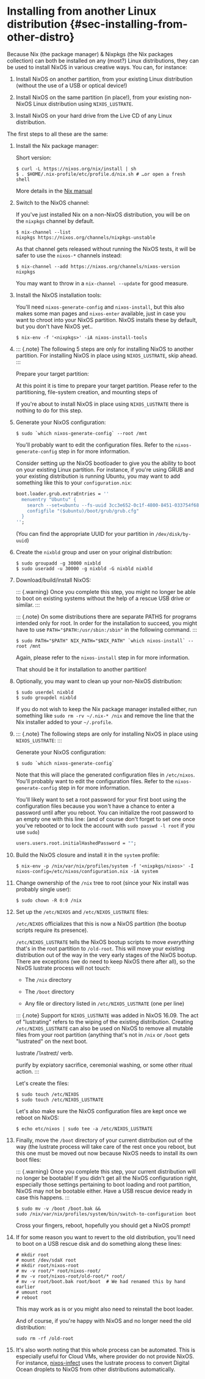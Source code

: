 # Installing from another Linux distribution {#sec-installing-from-other-distro}

Because Nix (the package manager) & Nixpkgs (the Nix packages
collection) can both be installed on any (most?) Linux distributions,
they can be used to install NixOS in various creative ways. You can, for
instance:

1.  Install NixOS on another partition, from your existing Linux
    distribution (without the use of a USB or optical device!)

1.  Install NixOS on the same partition (in place!), from your existing
    non-NixOS Linux distribution using `NIXOS_LUSTRATE`.

1.  Install NixOS on your hard drive from the Live CD of any Linux
    distribution.

The first steps to all these are the same:

1.  Install the Nix package manager:

    Short version:

    ```ShellSession
    $ curl -L https://nixos.org/nix/install | sh
    $ . $HOME/.nix-profile/etc/profile.d/nix.sh # …or open a fresh shell
    ```

    More details in the [ Nix
    manual](https://nixos.org/nix/manual/#chap-quick-start)

1.  Switch to the NixOS channel:

    If you've just installed Nix on a non-NixOS distribution, you will
    be on the `nixpkgs` channel by default.

    ```ShellSession
    $ nix-channel --list
    nixpkgs https://nixos.org/channels/nixpkgs-unstable
    ```

    As that channel gets released without running the NixOS tests, it
    will be safer to use the `nixos-*` channels instead:

    ```ShellSession
    $ nix-channel --add https://nixos.org/channels/nixos-version nixpkgs
    ```

    You may want to throw in a `nix-channel --update` for good measure.

1.  Install the NixOS installation tools:

    You'll need `nixos-generate-config` and `nixos-install`, but this
    also makes some man pages and `nixos-enter` available, just in case
    you want to chroot into your NixOS partition. NixOS installs these
    by default, but you don't have NixOS yet..

    ```ShellSession
    $ nix-env -f '<nixpkgs>' -iA nixos-install-tools
    ```

1.  ::: {.note}
    The following 5 steps are only for installing NixOS to another
    partition. For installing NixOS in place using `NIXOS_LUSTRATE`,
    skip ahead.
    :::

    Prepare your target partition:

    At this point it is time to prepare your target partition. Please
    refer to the partitioning, file-system creation, and mounting steps
    of [](#sec-installation)

    If you're about to install NixOS in place using `NIXOS_LUSTRATE`
    there is nothing to do for this step.

1.  Generate your NixOS configuration:

    ```ShellSession
    $ sudo `which nixos-generate-config` --root /mnt
    ```

    You'll probably want to edit the configuration files. Refer to the
    `nixos-generate-config` step in [](#sec-installation) for more
    information.

    Consider setting up the NixOS bootloader to give you the ability to
    boot on your existing Linux partition. For instance, if you're
    using GRUB and your existing distribution is running Ubuntu, you may
    want to add something like this to your `configuration.nix`:

    ```nix
    boot.loader.grub.extraEntries = ''
      menuentry "Ubuntu" {
        search --set=ubuntu --fs-uuid 3cc3e652-0c1f-4800-8451-033754f68e6e
        configfile "($ubuntu)/boot/grub/grub.cfg"
      }
    '';
    ```

    (You can find the appropriate UUID for your partition in
    `/dev/disk/by-uuid`)

1.  Create the `nixbld` group and user on your original distribution:

    ```ShellSession
    $ sudo groupadd -g 30000 nixbld
    $ sudo useradd -u 30000 -g nixbld -G nixbld nixbld
    ```

1.  Download/build/install NixOS:

    ::: {.warning}
    Once you complete this step, you might no longer be able to boot on
    existing systems without the help of a rescue USB drive or similar.
    :::

    ::: {.note}
    On some distributions there are separate PATHS for programs intended
    only for root. In order for the installation to succeed, you might
    have to use `PATH="$PATH:/usr/sbin:/sbin"` in the following command.
    :::

    ```ShellSession
    $ sudo PATH="$PATH" NIX_PATH="$NIX_PATH" `which nixos-install` --root /mnt
    ```

    Again, please refer to the `nixos-install` step in
    [](#sec-installation) for more information.

    That should be it for installation to another partition!

1.  Optionally, you may want to clean up your non-NixOS distribution:

    ```ShellSession
    $ sudo userdel nixbld
    $ sudo groupdel nixbld
    ```

    If you do not wish to keep the Nix package manager installed either,
    run something like `sudo rm -rv ~/.nix-* /nix` and remove the line
    that the Nix installer added to your `~/.profile`.

1.  ::: {.note}
    The following steps are only for installing NixOS in place using
    `NIXOS_LUSTRATE`:
    :::

    Generate your NixOS configuration:

    ```ShellSession
    $ sudo `which nixos-generate-config`
    ```

    Note that this will place the generated configuration files in
    `/etc/nixos`. You'll probably want to edit the configuration files.
    Refer to the `nixos-generate-config` step in
    [](#sec-installation) for more information.

    You'll likely want to set a root password for your first boot using
    the configuration files because you won't have a chance to enter a
    password until after you reboot. You can initialize the root password
    to an empty one with this line: (and of course don't forget to set
    one once you've rebooted or to lock the account with
    `sudo passwd -l root` if you use `sudo`)

    ```nix
    users.users.root.initialHashedPassword = "";
    ```

1.  Build the NixOS closure and install it in the `system` profile:

    ```ShellSession
    $ nix-env -p /nix/var/nix/profiles/system -f '<nixpkgs/nixos>' -I nixos-config=/etc/nixos/configuration.nix -iA system
    ```

1.  Change ownership of the `/nix` tree to root (since your Nix install
    was probably single user):

    ```ShellSession
    $ sudo chown -R 0:0 /nix
    ```

1.  Set up the `/etc/NIXOS` and `/etc/NIXOS_LUSTRATE` files:

    `/etc/NIXOS` officializes that this is now a NixOS partition (the
    bootup scripts require its presence).

    `/etc/NIXOS_LUSTRATE` tells the NixOS bootup scripts to move
    *everything* that's in the root partition to `/old-root`. This will
    move your existing distribution out of the way in the very early
    stages of the NixOS bootup. There are exceptions (we do need to keep
    NixOS there after all), so the NixOS lustrate process will not
    touch:

    -   The `/nix` directory

    -   The `/boot` directory

    -   Any file or directory listed in `/etc/NIXOS_LUSTRATE` (one per
        line)

    ::: {.note}
    Support for `NIXOS_LUSTRATE` was added in NixOS 16.09. The act of
    "lustrating" refers to the wiping of the existing distribution.
    Creating `/etc/NIXOS_LUSTRATE` can also be used on NixOS to remove
    all mutable files from your root partition (anything that's not in
    `/nix` or `/boot` gets "lustrated" on the next boot.

    lustrate /ˈlʌstreɪt/ verb.

    purify by expiatory sacrifice, ceremonial washing, or some other
    ritual action.
    :::

    Let's create the files:

    ```ShellSession
    $ sudo touch /etc/NIXOS
    $ sudo touch /etc/NIXOS_LUSTRATE
    ```

    Let's also make sure the NixOS configuration files are kept once we
    reboot on NixOS:

    ```ShellSession
    $ echo etc/nixos | sudo tee -a /etc/NIXOS_LUSTRATE
    ```

1.  Finally, move the `/boot` directory of your current distribution out
    of the way (the lustrate process will take care of the rest once you
    reboot, but this one must be moved out now because NixOS needs to
    install its own boot files:

    ::: {.warning}
    Once you complete this step, your current distribution will no
    longer be bootable! If you didn't get all the NixOS configuration
    right, especially those settings pertaining to boot loading and root
    partition, NixOS may not be bootable either. Have a USB rescue
    device ready in case this happens.
    :::

    ```ShellSession
    $ sudo mv -v /boot /boot.bak &&
    sudo /nix/var/nix/profiles/system/bin/switch-to-configuration boot
    ```

    Cross your fingers, reboot, hopefully you should get a NixOS prompt!

1.  If for some reason you want to revert to the old distribution,
    you'll need to boot on a USB rescue disk and do something along
    these lines:

    ```ShellSession
    # mkdir root
    # mount /dev/sdaX root
    # mkdir root/nixos-root
    # mv -v root/* root/nixos-root/
    # mv -v root/nixos-root/old-root/* root/
    # mv -v root/boot.bak root/boot  # We had renamed this by hand earlier
    # umount root
    # reboot
    ```

    This may work as is or you might also need to reinstall the boot
    loader.

    And of course, if you're happy with NixOS and no longer need the
    old distribution:

    ```ShellSession
    sudo rm -rf /old-root
    ```

1.  It's also worth noting that this whole process can be automated.
    This is especially useful for Cloud VMs, where provider do not
    provide NixOS. For instance,
    [nixos-infect](https://github.com/elitak/nixos-infect) uses the
    lustrate process to convert Digital Ocean droplets to NixOS from
    other distributions automatically.

